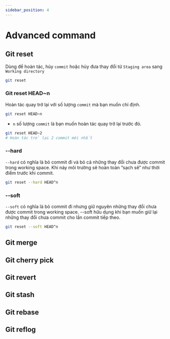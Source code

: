 ```yaml
---
sidebar_position: 4
---
```


# Advanced command

## Git reset

Dùng để hoàn tác, hủy `commit` hoặc hủy đưa thay đổi từ `Staging area` sang `Working directory`

```bash
git reset
```

### Git reset HEAD~n

Hoàn tác quay trở lại với số lượng `commit` mà bạn muốn chỉ định.

```bash
git reset HEAD~n
```

- `n` số lượng `commit` là bạn muốn hoàn tác quay trở lại trước đó.

```bash title="Example"
git reset HEAD~2
# Hoàn tác trở lại 2 commit mới nhất
```

### --hard

`--hard` có nghĩa là bỏ commit đi và bỏ cả những thay đổi chưa được commit trong working space. Khi này môi trường sẽ hoàn toàn “sạch sẽ” như thời điểm trước khi commit.

```bash
git reset --hard HEAD^n
```

### --soft

`--soft` có nghĩa là bỏ commit đi nhưng giữ nguyên những thay đổi chưa được commit trong working space. --soft hữu dụng khi bạn muốn giữ lại những thay đổi chưa commit cho lần commit tiếp theo.

```bash
git reset --soft HEAD^n
```

## Git merge

## Git cherry pick

## Git revert

## Git stash

## Git rebase

## Git reflog
